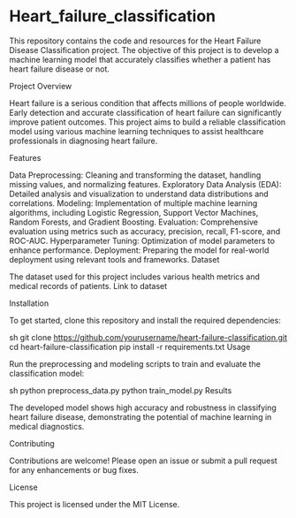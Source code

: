 # Heart_failure_classification
This repository contains the code and resources for the Heart Failure Disease Classification project. The objective of this project is to develop a machine learning model that accurately classifies whether a patient has heart failure disease or not.

Project Overview

Heart failure is a serious condition that affects millions of people worldwide. Early detection and accurate classification of heart failure can significantly improve patient outcomes. This project aims to build a reliable classification model using various machine learning techniques to assist healthcare professionals in diagnosing heart failure.

Features

Data Preprocessing: Cleaning and transforming the dataset, handling missing values, and normalizing features.
Exploratory Data Analysis (EDA): Detailed analysis and visualization to understand data distributions and correlations.
Modeling: Implementation of multiple machine learning algorithms, including Logistic Regression, Support Vector Machines, Random Forests, and Gradient Boosting.
Evaluation: Comprehensive evaluation using metrics such as accuracy, precision, recall, F1-score, and ROC-AUC.
Hyperparameter Tuning: Optimization of model parameters to enhance performance.
Deployment: Preparing the model for real-world deployment using relevant tools and frameworks.
Dataset

The dataset used for this project includes various health metrics and medical records of patients. Link to dataset

Installation

To get started, clone this repository and install the required dependencies:

sh
git clone https://github.com/yourusername/heart-failure-classification.git
cd heart-failure-classification
pip install -r requirements.txt
Usage

Run the preprocessing and modeling scripts to train and evaluate the classification model:

sh
python preprocess_data.py
python train_model.py
Results

The developed model shows high accuracy and robustness in classifying heart failure disease, demonstrating the potential of machine learning in medical diagnostics.

Contributing

Contributions are welcome! Please open an issue or submit a pull request for any enhancements or bug fixes.

License

This project is licensed under the MIT License.
